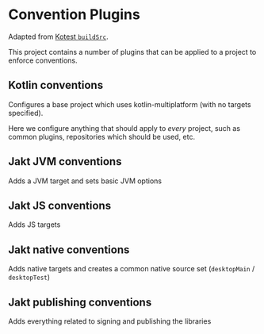 # Convention Plugins

Adapted from [Kotest `buildSrc`](https://github.com/kotest/kotest/tree/master/buildSrc).

This project contains a number of plugins that can be applied to a project to enforce conventions.

## Kotlin conventions

Configures a base project which uses kotlin-multiplatform (with no targets specified).

Here we configure anything that should apply to _every_ project, such as common plugins, repositories which should be
used, etc.

## Jakt JVM conventions
Adds a JVM target and sets basic JVM options

## Jakt JS conventions
Adds JS targets

## Jakt native conventions
Adds native targets and creates a common native source set (`desktopMain` / `desktopTest`)

## Jakt publishing conventions
Adds everything related to signing and publishing the libraries
